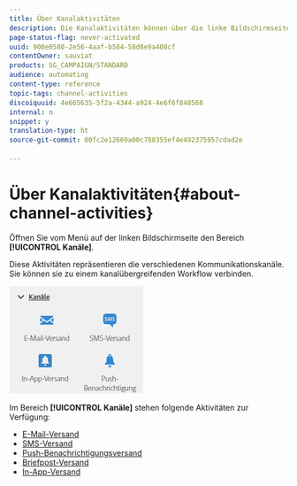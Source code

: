 ```yaml
---
title: Über Kanalaktivitäten
description: Die Kanalaktivitäten können über die linke Bildschirmseite geöffnet werden.
page-status-flag: never-activated
uuid: 900e0580-2e56-4aaf-b584-58d8e9a408cf
contentOwner: sauviat
products: SG_CAMPAIGN/STANDARD
audience: automating
content-type: reference
topic-tags: channel-activities
discoiquuid: 4e665635-5f2a-4344-a924-4e6f6f848568
internal: n
snippet: y
translation-type: ht
source-git-commit: 00fc2e12669a00c788355ef4e492375957cdad2e

---
```



# Über Kanalaktivitäten{#about-channel-activities}

Öffnen Sie vom Menü auf der linken Bildschirmseite den Bereich **[!UICONTROL Kanäle]**.

Diese Aktivitäten repräsentieren die verschiedenen Kommunikationskanäle. Sie können sie zu einem kanalübergreifenden Workflow verbinden.

![](assets/wkf_channels_activities.png)

Im Bereich **[!UICONTROL Kanäle]** stehen folgende Aktivitäten zur Verfügung:

* [E-Mail-Versand](../../automating/using/email-delivery.md)
* [SMS-Versand](../../automating/using/sms-delivery.md)
* [Push-Benachrichtigungsversand](../../automating/using/push-notification-delivery.md)
* [Briefpost-Versand](../../automating/using/direct-mail-delivery.md)
* [In-App-Versand](../../automating/using/in-app-delivery.md)

